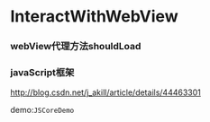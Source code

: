 
# InteractWithWebView

### webView代理方法shouldLoad


### javaScript框架

http://blog.csdn.net/j_akill/article/details/44463301

demo:`JSCoreDemo`
